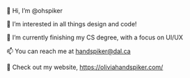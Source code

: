 👋 Hi, I’m @ohspiker

👀 I’m interested in all things design and code!

🌱 I’m currently finishing my CS degree, with a focus on UI/UX

📫 You can reach me at handspiker@dal.ca

💖 Check out my website, https://oliviahandspiker.com/
